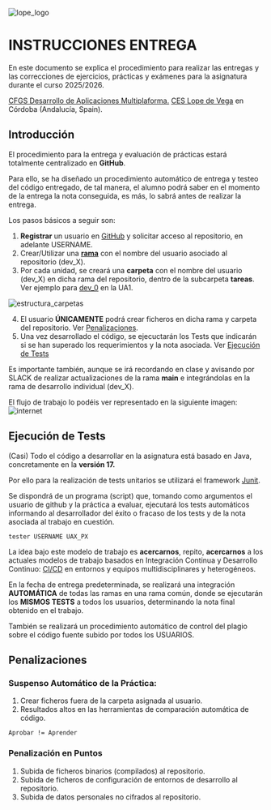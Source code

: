 ![lope_logo](https://www.ceslopedevega.com/wp-content/uploads/2020/03/pruebalogo.svg_.png)

# INSTRUCCIONES ENTREGA

En este documento se explica el procedimiento para realizar las entregas y las correcciones de ejercicios, prácticas y exámenes para la asignatura durante el curso 2025/2026.

[CFGS Desarrollo de Aplicaciones Multiplaforma.](https://www.ceslopedevega.com/grado-superior-desarrollo-de-aplicaciones-multiplataforma/)
[CES Lope de Vega](https://www.ceslopedevega.com/) en Córdoba (Andalucía, Spain).




## Introducción

El procedimiento para la entrega y evaluación de prácticas estará totalmente centralizado en **GitHub**.

Para ello, se ha diseñado un procedimiento automático de entrega y testeo del código entregado, de tal manera, el alumno podrá saber en el momento de la entrega la nota conseguida, es más, lo sabrá antes de realizar la entrega.

Los pasos básicos a seguir son:

1. **Registrar** un usuario en [GitHub](https://github.com/) y solicitar acceso al repositorio, en adelante USERNAME.
2. Crear/Utilizar una [**rama**](https://es.wikipedia.org/wiki/Rama_(control_de_versiones)) con el nombre del usuario asociado al repositorio (dev_X).
3. Por cada unidad, se creará una **carpeta** con el nombre del usuario (dev_X) en dicha rama del repositorio, dentro de la subcarpeta **tareas**.  Ver ejemplo para [dev_0](https://github.com/i12vecaj/psp-25-26/tree/main/UA1/tareas/dev_0) en la UA1.

![estructura_carpetas](https://res.cloudinary.com/dxhvgoq9r/image/upload/v1665049656/psp-22-23/estructura_carpetas_entregas_jlwxt9.png)

4. El usuario **ÚNICAMENTE** podrá crear ficheros en dicha rama y carpeta del repositorio. Ver [Penalizaciones](#Penalizaciones).
5. Una vez desarrollado el código, se ejecuctarán los Tests que indicarán si se han superado los requerimientos y la nota asociada.  Ver [Ejecución de Tests](#ejecución-de-tests)

Es importante también, aunque se irá recordando en clase y avisando por SLACK de realizar actualizaciones de la rama **main** e integrándolas en la rama de desarrollo individual (dev_X).

El flujo de trabajo lo podéis ver representado en la siguiente imagen:
![internet](https://res.cloudinary.com/dxhvgoq9r/image/upload/v1665049489/psp-22-23/git_flow_pkalrv.gif)


## Ejecución de Tests

(Casi) Todo el código a desarrollar en la asignatura está basado en Java, concretamente en la **versión 17.**

Por ello para la realización de tests unitarios se utilizará el framework [Junit](https://junit.org/junit5/).

Se dispondrá de un programa (script) que, tomando como argumentos el usuario de github y la práctica a evaluar, ejecutará los tests automáticos informando al desarrollador del éxito o fracaso de los tests y de la nota asociada al trabajo en cuestión.

    tester USERNAME UAX_PX

La idea bajo este modelo de trabajo es **acercarnos**, repito, **acercarnos** a los actuales modelos de trabajo basados en Integración Continua y Desarrollo Continuo: [CI/CD](https://docs.gitlab.com/ee/ci/introduction/) en entornos y equipos multidisciplinares y heterogéneos.

En la fecha de entrega predeterminada, se realizará una integración **AUTOMÁTICA** de todas las ramas en una rama común, donde se ejecutarán los **MISMOS TESTS** a todos los usuarios, determinando la nota final obtenido en el trabajo.

También se realizará un procedimiento automático de control del plagio sobre el código fuente subido por todos los USUARIOS.

## Penalizaciones
### Suspenso Automático de la Práctica:
1. Crear ficheros fuera de la carpeta asignada al usuario.
2. Resultados altos en las herramientas de comparación automática de código.

```
Aprobar != Aprender
```

### Penalización en Puntos
1. Subida de ficheros binarios (compilados) al repositorio.
2. Subida de ficheros de configuración de entornos de desarrollo al repositorio.
3. Subida de datos personales no cifrados al repositorio.
